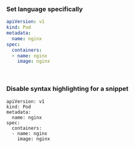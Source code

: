 
### Set language specifically

```yaml
apiVersion: v1
kind: Pod
metadata:
  name: nginx
spec:
  containers:
  - name: nginx
    image: nginx
```

<br>

### Disable syntax highlighting for a snippet

```text
apiVersion: v1
kind: Pod
metadata:
  name: nginx
spec:
  containers:
  - name: nginx
    image: nginx
```
